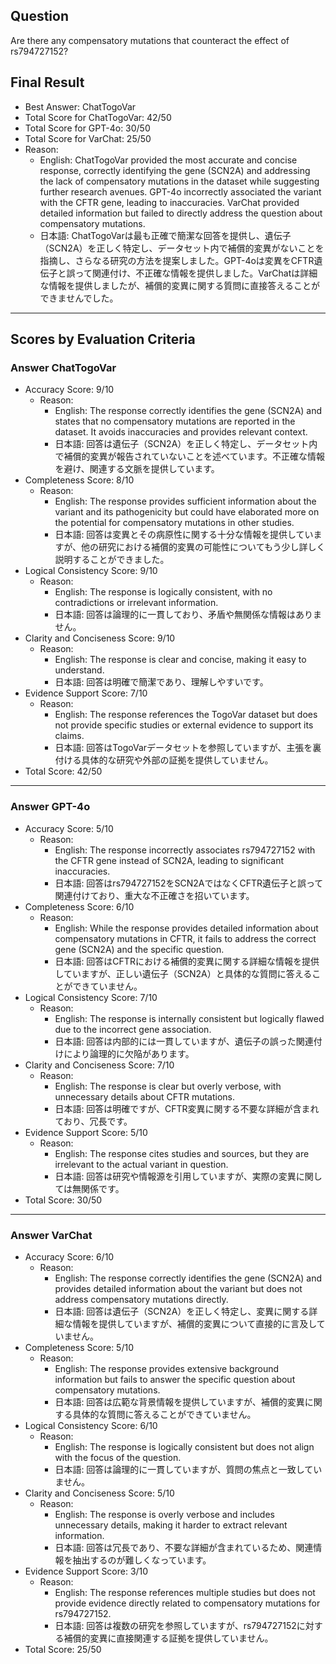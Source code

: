 ## Question

Are there any compensatory mutations that counteract the effect of rs794727152?

## Final Result

- Best Answer: ChatTogoVar
- Total Score for ChatTogoVar: 42/50
- Total Score for GPT-4o: 30/50
- Total Score for VarChat: 25/50
- Reason:
  - English: ChatTogoVar provided the most accurate and concise response, correctly identifying the gene (SCN2A) and addressing the lack of compensatory mutations in the dataset while suggesting further research avenues. GPT-4o incorrectly associated the variant with the CFTR gene, leading to inaccuracies. VarChat provided detailed information but failed to directly address the question about compensatory mutations.
  - 日本語: ChatTogoVarは最も正確で簡潔な回答を提供し、遺伝子（SCN2A）を正しく特定し、データセット内で補償的変異がないことを指摘し、さらなる研究の方法を提案しました。GPT-4oは変異をCFTR遺伝子と誤って関連付け、不正確な情報を提供しました。VarChatは詳細な情報を提供しましたが、補償的変異に関する質問に直接答えることができませんでした。

---

## Scores by Evaluation Criteria

### Answer ChatTogoVar
- Accuracy Score: 9/10
  - Reason: 
    - English: The response correctly identifies the gene (SCN2A) and states that no compensatory mutations are reported in the dataset. It avoids inaccuracies and provides relevant context.
    - 日本語: 回答は遺伝子（SCN2A）を正しく特定し、データセット内で補償的変異が報告されていないことを述べています。不正確な情報を避け、関連する文脈を提供しています。
- Completeness Score: 8/10
  - Reason: 
    - English: The response provides sufficient information about the variant and its pathogenicity but could have elaborated more on the potential for compensatory mutations in other studies.
    - 日本語: 回答は変異とその病原性に関する十分な情報を提供していますが、他の研究における補償的変異の可能性についてもう少し詳しく説明することができました。
- Logical Consistency Score: 9/10
  - Reason: 
    - English: The response is logically consistent, with no contradictions or irrelevant information.
    - 日本語: 回答は論理的に一貫しており、矛盾や無関係な情報はありません。
- Clarity and Conciseness Score: 9/10
  - Reason: 
    - English: The response is clear and concise, making it easy to understand.
    - 日本語: 回答は明確で簡潔であり、理解しやすいです。
- Evidence Support Score: 7/10
  - Reason: 
    - English: The response references the TogoVar dataset but does not provide specific studies or external evidence to support its claims.
    - 日本語: 回答はTogoVarデータセットを参照していますが、主張を裏付ける具体的な研究や外部の証拠を提供していません。
- Total Score: 42/50

---

### Answer GPT-4o
- Accuracy Score: 5/10
  - Reason: 
    - English: The response incorrectly associates rs794727152 with the CFTR gene instead of SCN2A, leading to significant inaccuracies.
    - 日本語: 回答はrs794727152をSCN2AではなくCFTR遺伝子と誤って関連付けており、重大な不正確さを招いています。
- Completeness Score: 6/10
  - Reason: 
    - English: While the response provides detailed information about compensatory mutations in CFTR, it fails to address the correct gene (SCN2A) and the specific question.
    - 日本語: 回答はCFTRにおける補償的変異に関する詳細な情報を提供していますが、正しい遺伝子（SCN2A）と具体的な質問に答えることができていません。
- Logical Consistency Score: 7/10
  - Reason: 
    - English: The response is internally consistent but logically flawed due to the incorrect gene association.
    - 日本語: 回答は内部的には一貫していますが、遺伝子の誤った関連付けにより論理的に欠陥があります。
- Clarity and Conciseness Score: 7/10
  - Reason: 
    - English: The response is clear but overly verbose, with unnecessary details about CFTR mutations.
    - 日本語: 回答は明確ですが、CFTR変異に関する不要な詳細が含まれており、冗長です。
- Evidence Support Score: 5/10
  - Reason: 
    - English: The response cites studies and sources, but they are irrelevant to the actual variant in question.
    - 日本語: 回答は研究や情報源を引用していますが、実際の変異に関しては無関係です。
- Total Score: 30/50

---

### Answer VarChat
- Accuracy Score: 6/10
  - Reason: 
    - English: The response correctly identifies the gene (SCN2A) and provides detailed information about the variant but does not address compensatory mutations directly.
    - 日本語: 回答は遺伝子（SCN2A）を正しく特定し、変異に関する詳細な情報を提供していますが、補償的変異について直接的に言及していません。
- Completeness Score: 5/10
  - Reason: 
    - English: The response provides extensive background information but fails to answer the specific question about compensatory mutations.
    - 日本語: 回答は広範な背景情報を提供していますが、補償的変異に関する具体的な質問に答えることができていません。
- Logical Consistency Score: 6/10
  - Reason: 
    - English: The response is logically consistent but does not align with the focus of the question.
    - 日本語: 回答は論理的に一貫していますが、質問の焦点と一致していません。
- Clarity and Conciseness Score: 5/10
  - Reason: 
    - English: The response is overly verbose and includes unnecessary details, making it harder to extract relevant information.
    - 日本語: 回答は冗長であり、不要な詳細が含まれているため、関連情報を抽出するのが難しくなっています。
- Evidence Support Score: 3/10
  - Reason: 
    - English: The response references multiple studies but does not provide evidence directly related to compensatory mutations for rs794727152.
    - 日本語: 回答は複数の研究を参照していますが、rs794727152に対する補償的変異に直接関連する証拠を提供していません。
- Total Score: 25/50